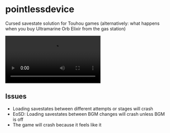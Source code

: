 # pointlessdevice
Cursed savestate solution for Touhou games (alternatively: what happens when you buy Ultramarine Orb Elixir from the gas station)

![](https://files.catbox.moe/8nb66i.mp4)

## Issues
* Loading savestates between different attempts or stages will crash
* EoSD: Loading savestates between BGM changes will crash unless BGM is off
* The game will crash because it feels like it